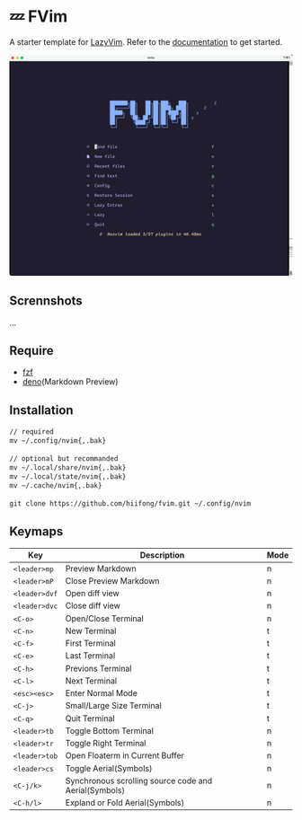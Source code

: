 # 💤 FVim

A starter template for [LazyVim](https://github.com/LazyVim/LazyVim).
Refer to the [documentation](https://lazyvim.github.io/installation) to get started.

![preview](./screenshot-1.png)

## Scrennshots

...

## Require

- [fzf](https://github.com/junegunn/fzf)
- [deno](https://github.com/denoland/deno/)(Markdown Preview)

## Installation

```shell
// required
mv ~/.config/nvim{,.bak}

// optional but recommanded
mv ~/.local/share/nvim{,.bak}
mv ~/.local/state/nvim{,.bak}
mv ~/.cache/nvim{,.bak}

git clone https://github.com/hiifong/fvim.git ~/.config/nvim
```

## Keymaps

| Key           | Description                                           | Mode |
| ------------- | ----------------------------------------------------- | ---- |
| `<leader>mp`  | Preview Markdown                                      | n    |
| `<leader>mP`  | Close Preview Markdown                                | n    |
| `<leader>dvf` | Open diff view                                        | n    |
| `<leader>dvc` | Close diff view                                       | n    |
| `<C-o>`       | Open/Close Terminal                                   | n    |
| `<C-n>`       | New Terminal                                          | t    |
| `<C-f>`       | First Terminal                                        | t    |
| `<C-e>`       | Last Terminal                                         | t    |
| `<C-h>`       | Previons Terminal                                     | t    |
| `<C-l>`       | Next Terminal                                         | t    |
| `<esc><esc>`  | Enter Normal Mode                                     | t    |
| `<C-j>`       | Small/Large Size Terminal                             | t    |
| `<C-q>`       | Quit Terminal                                         | t    |
| `<leader>tb`  | Toggle Bottom Terminal                                | n    |
| `<leader>tr`  | Toggle Right Terminal                                 | n    |
| `<leader>tob` | Open Floaterm in Current Buffer                       | n    |
| `<leader>cs`  | Toggle Aerial(Symbols)                                | n    |
| `<C-j/k>`     | Synchronous scrolling source code and Aerial(Symbols) | n    |
| `<C-h/l>`     | Expland or Fold Aerial(Symbols)                       | n    |
